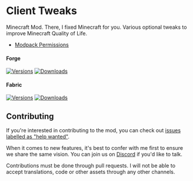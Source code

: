 # Client Tweaks

Minecraft Mod. There, I fixed Minecraft for you. Various optional tweaks to improve Minecraft Quality of Life. 

- [Modpack Permissions](https://mods.twelveiterations.com/permissions)

#### Forge

[![Versions](http://cf.way2muchnoise.eu/versions/251407_latest.svg)](https://www.curseforge.com/minecraft/mc-mods/client-tweaks)
[![Downloads](http://cf.way2muchnoise.eu/full_251407_downloads.svg)](https://www.curseforge.com/minecraft/mc-mods/client-tweaks)

#### Fabric

[![Versions](http://cf.way2muchnoise.eu/versions/547692_latest.svg)](https://www.curseforge.com/minecraft/mc-mods/client-tweaks-fabric)
[![Downloads](http://cf.way2muchnoise.eu/full_547692_downloads.svg)](https://www.curseforge.com/minecraft/mc-mods/client-tweaks-fabric)

## Contributing

If you're interested in contributing to the mod, you can check
out [issues labelled as "help wanted"](https://github.com/TwelveIterationMods/ClientTweaks/issues?q=is%3Aopen+is%3Aissue+label%3A%22help+wanted%22).

When it comes to new features, it's best to confer with me first to ensure we share the same vision. You can join us on [Discord](https://discord.gg/VAfZ2Nau6j) if you'd like to talk.

Contributions must be done through pull requests. I will not be able to accept translations, code or other assets through any other channels.
